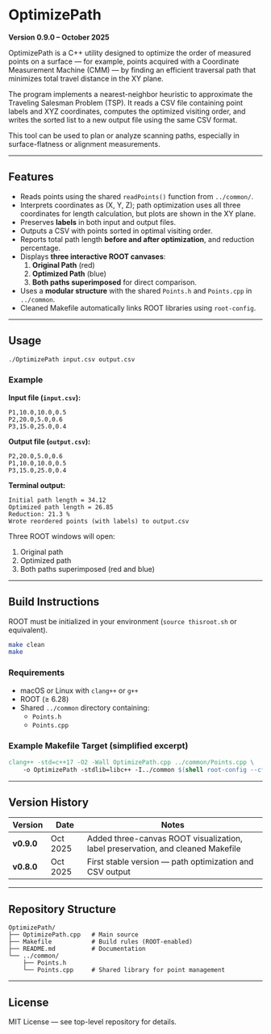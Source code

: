 # OptimizePath

**Version 0.9.0 – October 2025**

OptimizePath is a C++ utility designed to optimize the order of measured points on a surface — for example, points acquired with a Coordinate Measurement Machine (CMM) — by finding an efficient traversal path that minimizes total travel distance in the XY plane.

The program implements a nearest-neighbor heuristic to approximate the Traveling Salesman Problem (TSP). It reads a CSV file containing point labels and XYZ coordinates, computes the optimized visiting order, and writes the sorted list to a new output file using the same CSV format.

This tool can be used to plan or analyze scanning paths, especially in surface-flatness or alignment measurements.

---

## Features

- Reads points using the shared `readPoints()` function from `../common/`.
- Interprets coordinates as (X, Y, Z); path optimization uses all three coordinates for length calculation, but plots are shown in the XY plane.
- Preserves **labels** in both input and output files.
- Outputs a CSV with points sorted in optimal visiting order.
- Reports total path length **before and after optimization**, and reduction percentage.
- Displays **three interactive ROOT canvases**:
  1. **Original Path** (red)
  2. **Optimized Path** (blue)
  3. **Both paths superimposed** for direct comparison.
- Uses a **modular structure** with the shared `Points.h` and `Points.cpp` in `../common`.
- Cleaned Makefile automatically links ROOT libraries using `root-config`.

---

## Usage

```bash
./OptimizePath input.csv output.csv
```

### Example

**Input file (`input.csv`):**
```
P1,10.0,10.0,0.5
P2,20.0,5.0,0.6
P3,15.0,25.0,0.4
```

**Output file (`output.csv`):**
```
P2,20.0,5.0,0.6
P1,10.0,10.0,0.5
P3,15.0,25.0,0.4
```

**Terminal output:**
```
Initial path length = 34.12
Optimized path length = 26.85
Reduction: 21.3 %
Wrote reordered points (with labels) to output.csv
```

Three ROOT windows will open:
1. Original path  
2. Optimized path  
3. Both paths superimposed (red and blue)

---

## Build Instructions

ROOT must be initialized in your environment (`source thisroot.sh` or equivalent).

```bash
make clean
make
```

### Requirements
- macOS or Linux with `clang++` or `g++`
- ROOT (≥ 6.28)
- Shared `../common` directory containing:
  - `Points.h`
  - `Points.cpp`

### Example Makefile Target (simplified excerpt)
```makefile
clang++ -std=c++17 -O2 -Wall OptimizePath.cpp ../common/Points.cpp \
    -o OptimizePath -stdlib=libc++ -I../common $(shell root-config --cflags --libs)
```

---

## Version History

| Version | Date | Notes |
|----------|------|-------|
| **v0.9.0** | Oct 2025 | Added three-canvas ROOT visualization, label preservation, and cleaned Makefile |
| **v0.8.0** | Oct 2025 | First stable version — path optimization and CSV output |

---

## Repository Structure

```
OptimizePath/
├── OptimizePath.cpp   # Main source
├── Makefile           # Build rules (ROOT-enabled)
├── README.md          # Documentation
└── ../common/
    ├── Points.h
    └── Points.cpp     # Shared library for point management
```

---

## License

MIT License — see top-level repository for details.
